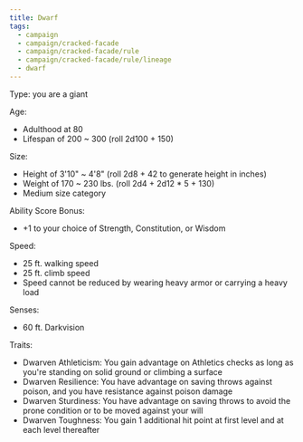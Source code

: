 ```yaml
---
title: Dwarf
tags:
  - campaign
  - campaign/cracked-facade
  - campaign/cracked-facade/rule
  - campaign/cracked-facade/rule/lineage
  - dwarf
---
```


Type: you are a giant

Age:

- Adulthood at 80
- Lifespan of 200 ~ 300 (roll 2d100 + 150)

Size:

- Height of 3'10" ~ 4'8" (roll 2d8 + 42 to generate height in inches)
- Weight of 170 ~ 230 lbs. (roll 2d4 + 2d12 * 5 + 130)
- Medium size category

Ability Score Bonus:

- +1 to your choice of Strength, Constitution, or Wisdom

Speed:

- 25 ft. walking speed
- 25 ft. climb speed
- Speed cannot be reduced by wearing heavy armor or carrying a heavy load

Senses:

- 60 ft. Darkvision

Traits:

- Dwarven Athleticism: You gain advantage on Athletics checks as long as you're standing on solid ground or climbing a surface
- Dwarven Resilience: You have advantage on saving throws against poison, and you have resistance against poison damage
- Dwarven Sturdiness: You have advantage on saving throws to avoid the prone condition or to be moved against your will
- Dwarven Toughness: You gain 1 additional hit point at first level and at each level thereafter
